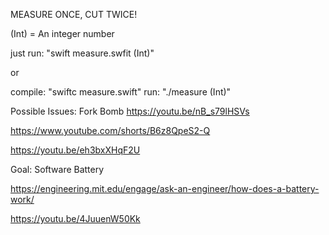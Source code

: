 MEASURE ONCE, CUT TWICE!


(Int) = An integer number

just run: "swift measure.swfit (Int)"

or

compile: "swiftc measure.swift"
run: "./measure (Int)"

Possible Issues: Fork Bomb https://youtu.be/nB_s79lHSVs

https://www.youtube.com/shorts/B6z8QpeS2-Q

https://youtu.be/eh3bxXHqF2U 

Goal: Software Battery

https://engineering.mit.edu/engage/ask-an-engineer/how-does-a-battery-work/

https://youtu.be/4JuuenW50Kk 
